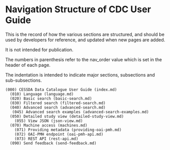 # Navigation Structure of CDC User Guide

This is the record of how the various sections are structured,
and should be used by developers for reference, and updated when new pages are added.

It is not intended for publication.

The numbers in parenthesis refer to the nav_order value which is set in the header of each page.

The indentation is intended to indicate major sections, subsections and sub-subsections.

```none
(000) CESSDA Data Catalogue User Guide (index.md)
  (010) Language (language.md)
  (020) Basic search (basic-search.md)
  (030) Filtered search (filtered-search.md)
  (040) Advanced search (advanced-search.md)
   (045) Advanced search examples (advanced-search-examples.md)
  (050) Detailed study view (detailed-study-view.md)
    (055) View JSON (json-view.md)
  (070) Machine access (machines.md)
    (071) Providing metadata (providing-oai-pmh.md)
    (072) OAI-PMH endpoint (oai-pmh-api.md)
    (073) REST API (rest-api.md)
  (090) Send feedback (send-feedback.md)
```

